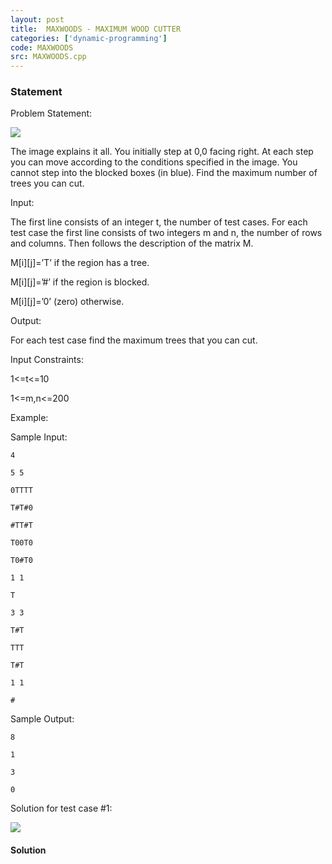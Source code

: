 ```yaml
---
layout: post
title:  MAXWOODS - MAXIMUM WOOD CUTTER
categories: ['dynamic-programming']
code: MAXWOODS
src: MAXWOODS.cpp
---
```


### **Statement**

Problem Statement:

![](../../../content/cegprakash:maxwoods.png)

  


The image explains it all. You initially step at 0,0 facing right. At each
step you can move according to the conditions specified in the image. You
cannot step into the blocked boxes (in blue). Find the maximum number of trees
you can cut.

Input:

The first line consists of an integer t, the number of test cases. For each
test case the first line consists of two integers m and n, the number of rows
and columns. Then follows the description of the matrix M.

M[i][j]=’T’ if the region has a tree.

M[i][j]=’#’ if the region is blocked.

M[i][j]=’0’ (zero) otherwise.

Output:

For each test case find the maximum trees that you can cut.

Input Constraints:

1<=t<=10

1<=m,n<=200

Example:

Sample Input:

    
    
    4
    5 5
    0TTTT
    T#T#0
    #TT#T
    T00T0
    T0#T0
    1 1
    T
    3 3
    T#T
    TTT
    T#T
    1 1
    #

Sample Output:

    
    
    8
    1
    3
    0

Solution for test case #1:

![](http://www.spoj.com/content/cegprakash:maxwoodstestcase.png)



#### **Solution**



